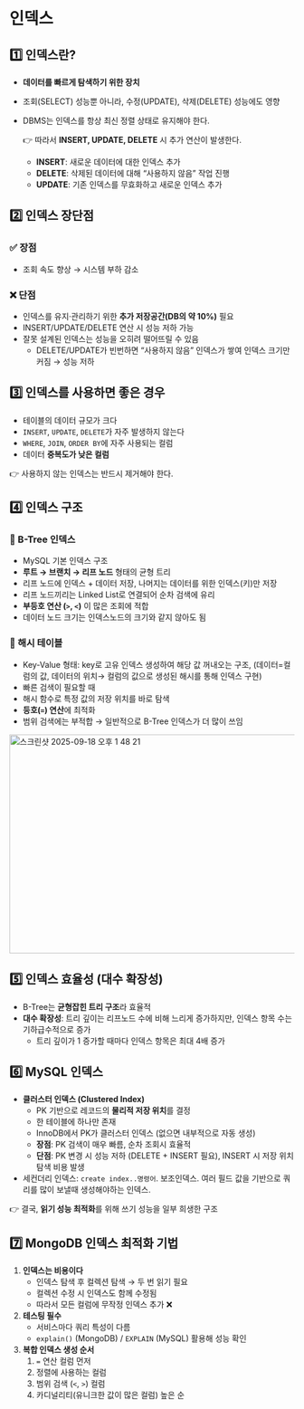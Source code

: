 # 인덱스

## 1️⃣ 인덱스란?

- **데이터를 빠르게 탐색하기 위한 장치**
- 조회(SELECT) 성능뿐 아니라, 수정(UPDATE), 삭제(DELETE) 성능에도 영향
- DBMS는 인덱스를 항상 최신 정렬 상태로 유지해야 한다.
    
    👉 따라서 **INSERT, UPDATE, DELETE** 시 추가 연산이 발생한다.
    
    - **INSERT**: 새로운 데이터에 대한 인덱스 추가
    - **DELETE**: 삭제된 데이터에 대해 “사용하지 않음” 작업 진행
    - **UPDATE**: 기존 인덱스를 무효화하고 새로운 인덱스 추가


## 2️⃣ 인덱스 장단점

### ✅ 장점

- 조회 속도 향상 → 시스템 부하 감소

### ❌ 단점

- 인덱스를 유지·관리하기 위한 **추가 저장공간(DB의 약 10%)** 필요
- INSERT/UPDATE/DELETE 연산 시 성능 저하 가능
- 잘못 설계된 인덱스는 성능을 오히려 떨어뜨릴 수 있음
    - DELETE/UPDATE가 빈번하면 “사용하지 않음” 인덱스가 쌓여 인덱스 크기만 커짐 → 성능 저하

## 3️⃣ 인덱스를 사용하면 좋은 경우

- 테이블의 데이터 규모가 크다
- `INSERT`, `UPDATE`, `DELETE`가 자주 발생하지 않는다
- `WHERE`, `JOIN`, `ORDER BY`에 자주 사용되는 컬럼
- 데이터 **중복도가 낮은 컬럼**

👉 사용하지 않는 인덱스는 반드시 제거해야 한다.


## 4️⃣ 인덱스 구조

### 🔹 B-Tree 인덱스

- MySQL 기본 인덱스 구조
- **루트 → 브랜치 → 리프 노드** 형태의 균형 트리
- 리프 노드에 인덱스 + 데이터 저장, 나머지는 데이터를 위한 인덱스(키)만 저장
- 리프 노드끼리는 Linked List로 연결되어 순차 검색에 유리
- **부등호 연산 (`>`, `<`)** 이 많은 조회에 적합
- 데이터 노드 크기는 인덱스노드의 크기와 같지 않아도 됨

### 🔹 해시 테이블

- Key-Value 형태: key로 고유 인덱스 생성하여 해당 값 꺼내오는 구조, (데이터=컬럼의 값, 데이터의 위치→ 컬럼의 값으로 생성된 해시를 통해 인덱스 구현)
- 빠른 검색이 필요할 때
- 해시 함수로 특정 값의 저장 위치를 바로 탐색
- **등호(`=`) 연산**에 최적화
- 범위 검색에는 부적합 → 일반적으로 B-Tree 인덱스가 더 많이 쓰임
<img width="525" height="387" alt="스크린샷 2025-09-18 오후 1 48 21" src="https://github.com/user-attachments/assets/bc085779-bc23-48d7-8bd3-94f6b2a4e164" />

## 5️⃣ 인덱스 효율성 (대수 확장성)

- B-Tree는 **균형잡힌 트리 구조**라 효율적
- **대수 확장성**: 트리 깊이는 리프노드 수에 비해 느리게 증가하지만, 인덱스 항목 수는 기하급수적으로 증가
    - 트리 깊이가 1 증가할 때마다 인덱스 항목은 최대 4배 증가


## 6️⃣ MySQL 인덱스

- **클러스터 인덱스 (Clustered Index)**
    - PK 기반으로 레코드의 **물리적 저장 위치**를 결정
    - 한 테이블에 하나만 존재
    - InnoDB에서 PK가 클러스터 인덱스 (없으면 내부적으로 자동 생성)
    - **장점**: PK 검색이 매우 빠름, 순차 조회시 효율적
    - **단점**: PK 변경 시 성능 저하 (DELETE + INSERT 필요), INSERT 시 저장 위치 탐색 비용 발생
- 세컨더리 인덱스: `create index..명령어`. 보조인덱스. 여러 필드 값을 기반으로 쿼리를 많이 보낼때 생성해야하는 인덱스.

👉 결국, **읽기 성능 최적화**를 위해 쓰기 성능을 일부 희생한 구조


## 7️⃣ MongoDB 인덱스 최적화 기법

1. **인덱스는 비용이다**
    - 인덱스 탐색 후 컬렉션 탐색 → 두 번 읽기 필요
    - 컬렉션 수정 시 인덱스도 함께 수정됨
    - 따라서 모든 컬럼에 무작정 인덱스 추가 ❌
2. **테스팅 필수**
    - 서비스마다 쿼리 특성이 다름
    - `explain()` (MongoDB) / `EXPLAIN` (MySQL) 활용해 성능 확인
3. **복합 인덱스 생성 순서**
    1. `=` 연산 컬럼 먼저
    2. 정렬에 사용하는 컬럼
    3. 범위 검색 (`<`, `>`) 컬럼
    4. 카디널리티(유니크한 값이 많은 컬럼) 높은 순
